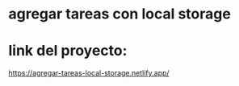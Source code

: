# agregar tareas con local storage
# link del proyecto:
https://agregar-tareas-local-storage.netlify.app/